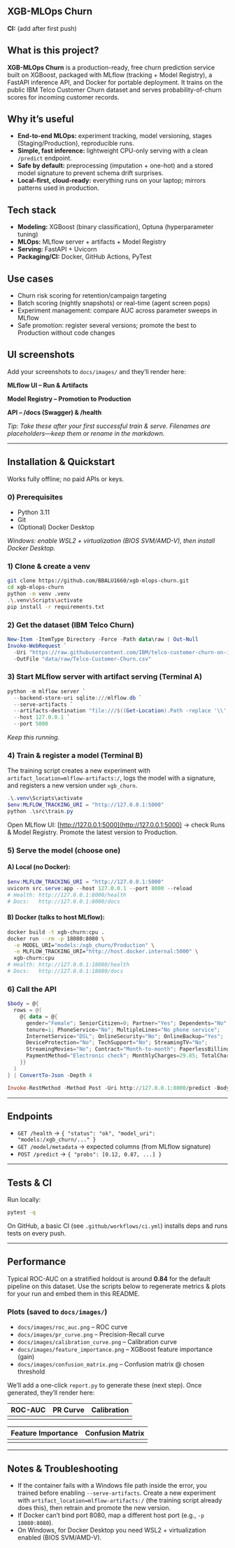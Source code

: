 
## XGB-MLOps Churn

**CI:** (add after first push)

## What is this project?

**XGB-MLOps Churn** is a production-ready, free churn prediction service built on XGBoost, packaged with MLflow (tracking + Model Registry), a FastAPI inference API, and Docker for portable deployment. It trains on the public IBM Telco Customer Churn dataset and serves probability-of-churn scores for incoming customer records.

## Why it’s useful

- **End-to-end MLOps:** experiment tracking, model versioning, stages (Staging/Production), reproducible runs.
- **Simple, fast inference:** lightweight CPU-only serving with a clean `/predict` endpoint.
- **Safe by default:** preprocessing (imputation + one-hot) and a stored model signature to prevent schema drift surprises.
- **Local-first, cloud-ready:** everything runs on your laptop; mirrors patterns used in production.

## Tech stack

- **Modeling:** XGBoost (binary classification), Optuna (hyperparameter tuning)
- **MLOps:** MLflow server + artifacts + Model Registry
- **Serving:** FastAPI + Uvicorn
- **Packaging/CI:** Docker, GitHub Actions, PyTest

## Use cases

- Churn risk scoring for retention/campaign targeting
- Batch scoring (nightly snapshots) or real-time (agent screen pops)
- Experiment management: compare AUC across parameter sweeps in MLflow
- Safe promotion: register several versions; promote the best to Production without code changes

## UI screenshots

Add your screenshots to `docs/images/` and they’ll render here:

**MLflow UI – Run & Artifacts**

<!-- ![MLflow UI](docs/images/mlflow_ui.png) -->

**Model Registry – Promotion to Production**

<!-- ![Model Registry](docs/images/model_registry.png) -->

**API – /docs (Swagger) & /health**

<!-- ![API Docs](docs/images/api_docs.png) -->

*Tip: Take these after your first successful train & serve. Filenames are placeholders—keep them or rename in the markdown.*

---

## Installation & Quickstart

Works fully offline; no paid APIs or keys.

### 0) Prerequisites


- Python 3.11
- Git
- (Optional) Docker Desktop

*Windows: enable WSL2 + virtualization (BIOS SVM/AMD-V), then install Docker Desktop.*

### 1) Clone & create a venv

```sh
git clone https://github.com/BBALU1660/xgb-mlops-churn.git
cd xgb-mlops-churn
python -m venv .venv
.\.venv\Scripts\activate
pip install -r requirements.txt
```

### 2) Get the dataset (IBM Telco Churn)

```powershell
New-Item -ItemType Directory -Force -Path data\raw | Out-Null
Invoke-WebRequest `
  -Uri "https://raw.githubusercontent.com/IBM/telco-customer-churn-on-icp4d/master/data/Telco-Customer-Churn.csv" `
  -OutFile "data/raw/Telco-Customer-Churn.csv"
```

### 3) Start MLflow server with artifact serving (Terminal A)

```powershell
python -m mlflow server `
  --backend-store-uri sqlite:///mlflow.db `
  --serve-artifacts `
  --artifacts-destination "file:///$((Get-Location).Path -replace '\\','/')/mlruns" `
  --host 127.0.0.1 `
  --port 5000
```

*Keep this running.*

### 4) Train & register a model (Terminal B)

The training script creates a new experiment with `artifact_location=mlflow-artifacts:/`, logs the model with a signature, and registers a new version under `xgb_churn`.

```powershell
.\.venv\Scripts\activate
$env:MLFLOW_TRACKING_URI = "http://127.0.0.1:5000"
python .\src\train.py
```

Open MLflow UI: [http://127.0.0.1:5000](http://127.0.0.1:5000)
→ check Runs & Model Registry. Promote the latest version to Production.

### 5) Serve the model (choose one)

#### A) Local (no Docker):

```powershell
$env:MLFLOW_TRACKING_URI = "http://127.0.0.1:5000"
uvicorn src.serve:app --host 127.0.0.1 --port 8000 --reload
# Health: http://127.0.0.1:8000/health
# Docs:   http://127.0.0.1:8000/docs
```

#### B) Docker (talks to host MLflow):

```sh
docker build -t xgb-churn:cpu .
docker run --rm -p 18080:8080 \
  -e MODEL_URI="models:/xgb_churn/Production" \
  -e MLFLOW_TRACKING_URI="http://host.docker.internal:5000" \
  xgb-churn:cpu
# Health: http://127.0.0.1:18080/health
# Docs:   http://127.0.0.1:18080/docs
```

### 6) Call the API

```powershell
$body = @{
  rows = @(
    @{ data = @{
      gender="Female"; SeniorCitizen=0; Partner="Yes"; Dependents="No";
      tenure=1; PhoneService="No"; MultipleLines="No phone service";
      InternetService="DSL"; OnlineSecurity="No"; OnlineBackup="Yes";
      DeviceProtection="No"; TechSupport="No"; StreamingTV="No";
      StreamingMovies="No"; Contract="Month-to-month"; PaperlessBilling="Yes";
      PaymentMethod="Electronic check"; MonthlyCharges=29.85; TotalCharges=29.85
    }}
  )
} | ConvertTo-Json -Depth 4

Invoke-RestMethod -Method Post -Uri http://127.0.0.1:8000/predict -Body $body -ContentType 'application/json'
```

---

## Endpoints

- `GET /health` → `{ "status": "ok", "model_uri": "models:/xgb_churn/..." }`
- `GET /model/metadata` → expected columns (from MLflow signature)
- `POST /predict` → `{ "probs": [0.12, 0.87, ...] }`

---

## Tests & CI

Run locally:

```sh
pytest -q
```

On GitHub, a basic CI (see `.github/workflows/ci.yml`) installs deps and runs tests on every push.

---

## Performance

Typical ROC-AUC on a stratified holdout is around **0.84** for the default pipeline on this dataset.
Use the scripts below to regenerate metrics & plots for your run and embed them in this README.

### Plots (saved to `docs/images/`)

- `docs/images/roc_auc.png` – ROC curve
- `docs/images/pr_curve.png` – Precision-Recall curve
- `docs/images/calibration_curve.png` – Calibration curve
- `docs/images/feature_importance.png` – XGBoost feature importance (gain)
- `docs/images/confusion_matrix.png` – Confusion matrix @ chosen threshold

We’ll add a one-click `report.py` to generate these (next step). Once generated, they’ll render here:

| ROC-AUC | PR Curve | Calibration |
|---------|----------|-------------|
|         |          |             |

| Feature Importance | Confusion Matrix |
|--------------------|-----------------|
|                    |                 |

---

## Notes & Troubleshooting

- If the container fails with a Windows file path inside the error, you trained before enabling `--serve-artifacts`. Create a new experiment with `artifact_location=mlflow-artifacts:/` (the training script already does this), then retrain and promote the new version.
- If Docker can’t bind port 8080, map a different host port (e.g., `-p 18080:8080`).
- On Windows, for Docker Desktop you need WSL2 + virtualization enabled (BIOS SVM/AMD-V).
